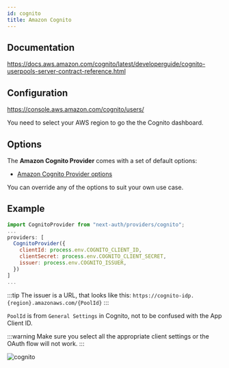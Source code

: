 ```yaml
---
id: cognito
title: Amazon Cognito
---
```


## Documentation

https://docs.aws.amazon.com/cognito/latest/developerguide/cognito-userpools-server-contract-reference.html

## Configuration

https://console.aws.amazon.com/cognito/users/

You need to select your AWS region to go the the Cognito dashboard.

## Options

The **Amazon Cognito Provider** comes with a set of default options:

- [Amazon Cognito Provider options](https://github.com/nextauthjs/next-auth/blob/v4/packages/next-auth/src/providers/cognito.ts)

You can override any of the options to suit your own use case.

## Example

```js
import CognitoProvider from "next-auth/providers/cognito";
...
providers: [
  CognitoProvider({
    clientId: process.env.COGNITO_CLIENT_ID,
    clientSecret: process.env.COGNITO_CLIENT_SECRET,
    issuer: process.env.COGNITO_ISSUER,
  })
]
...
```

:::tip
The issuer is a URL, that looks like this: `https://cognito-idp.{region}.amazonaws.com/{PoolId}`
:::

`PoolId` is from `General Settings` in Cognito, not to be confused with the App Client ID.

:::warning
Make sure you select all the appropriate client settings or the OAuth flow will not work.
:::

![cognito](https://user-images.githubusercontent.com/7902980/83951604-cd096e80-a832-11ea-8bd2-c496ec9a16cb.PNG)
